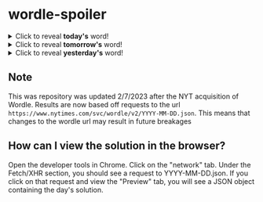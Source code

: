 # wordle-spoiler

<details>
  <summary>Click to reveal <b>today's</b> word!</summary>
  <br>
  <b> bossy </b>
</details>

<details>
  <summary>Click to reveal <b>tomorrow's</b> word!</summary>
  <br>
  <b> frown </b>
</details>

<details>
  <summary>Click to reveal <b>yesterday's</b> word!</summary>
  <br>
  <b> goofy </b>
</details>

## Note
This was repository was updated 2/7/2023 after the NYT acquisition of Wordle. Results are now based off requests to the url `https://www.nytimes.com/svc/wordle/v2/YYYY-MM-DD.json`. This means that changes to the wordle url may result in future breakages

## How can I view the solution in the browser?
Open the developer tools in Chrome. Click on the "network" tab. Under the Fetch/XHR section, you should see a request to YYYY-MM-DD.json. If you click on that request and view the "Preview" tab, you will see a JSON object containing the day's solution.